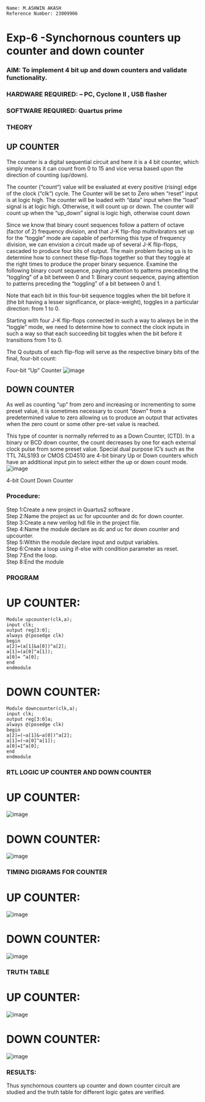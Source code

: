 ```
Name: M.ASHWIN AKASH
Reference Number: 23009906
```
# Exp-6 -Synchornous counters up counter and down counter 
### AIM: To implement 4 bit up and down counters and validate  functionality.
### HARDWARE REQUIRED:  – PC, Cyclone II , USB flasher
### SOFTWARE REQUIRED:   Quartus prime
### THEORY 

## UP COUNTER 
The counter is a digital sequential circuit and here it is a 4 bit counter, which simply means it can count from 0 to 15 and vice versa based upon the direction of counting (up/down). 

The counter (“count“) value will be evaluated at every positive (rising) edge of the clock (“clk“) cycle.
The Counter will be set to Zero when “reset” input is at logic high.
The counter will be loaded with “data” input when the “load” signal is at logic high. Otherwise, it will count up or down.
The counter will count up when the “up_down” signal is logic high, otherwise count down

Since we know that binary count sequences follow a pattern of octave (factor of 2) frequency division, and that J-K flip-flop multivibrators set up for the “toggle” mode are capable of performing this type of frequency division, we can envision a circuit made up of several J-K flip-flops, cascaded to produce four bits of output.
The main problem facing us is to determine how to connect these flip-flops together so that they toggle at the right times to produce the proper binary sequence.
Examine the following binary count sequence, paying attention to patterns preceding the “toggling” of a bit between 0 and 1:
Binary count sequence, paying attention to patterns preceding the “toggling” of a bit between 0 and 1.

Note that each bit in this four-bit sequence toggles when the bit before it (the bit having a lesser significance, or place-weight), toggles in a particular direction: from 1 to 0.



 
 

Starting with four J-K flip-flops connected in such a way to always be in the “toggle” mode, we need to determine how to connect the clock inputs in such a way so that each succeeding bit toggles when the bit before it transitions from 1 to 0.

The Q outputs of each flip-flop will serve as the respective binary bits of the final, four-bit count:

 
 

Four-bit “Up” Counter
![image](https://user-images.githubusercontent.com/36288975/169644758-b2f4339d-9532-40c5-af40-8f4f8c942e2c.png)



## DOWN COUNTER 

As well as counting “up” from zero and increasing or incrementing to some preset value, it is sometimes necessary to count “down” from a predetermined value to zero allowing us to produce an output that activates when the zero count or some other pre-set value is reached.

This type of counter is normally referred to as a Down Counter, (CTD). In a binary or BCD down counter, the count decreases by one for each external clock pulse from some preset value. Special dual purpose IC’s such as the TTL 74LS193 or CMOS CD4510 are 4-bit binary Up or Down counters which have an additional input pin to select either the up or down count mode.
![image](https://user-images.githubusercontent.com/36288975/169644844-1a14e123-7228-4ed8-81a9-eb937dff4ac8.png)


4-bit Count Down Counter
### Procedure:
Step 1:Create a new project in Quartus2 software .
<br>
Step 2:Name the project as uc for upcounter and dc for down counter.
<br>
Step 3:Create a new verilog hdl file in the project file.
<br>
Step 4:Name the module declare as dc and uc for down counter and upcounter.
<br>
Step 5:Within the module declare input and output variables.
<br>
Step 6:Create a loop using if-else with condition parameter as reset.
<br>
Step 7:End the loop.
<br>
Step 8:End the module
### PROGRAM 
# UP COUNTER:
```
Module upcounter(clk,a);
input clk;
output reg[3:0];
always @(posedge clk)
begin
a[2]=(a[1]&a[0])^a[2];
a[1]=(a[0]^a[1]);
a[0]= ^a[0];
end
endmodule
```
# DOWN COUNTER:
```
Module downcounter(clk,a);
input clk;
output reg[3:0]a;
always @(posedge clk)
begin
a[2]=(~a[1]&~a[0])^a[2];
a[1]=(~a[0]^a[1]);
a[0]=1^a[0];
end
endmodule
```
### RTL LOGIC UP COUNTER AND DOWN COUNTER  
# UP COUNTER:
![image](https://github.com/AshwinAkash24/Exp-7-Synchornous-counters-/assets/144979248/100c0c6b-dd50-49dc-a74b-1a0e02732b23)

# DOWN COUNTER:
![image](https://github.com/AshwinAkash24/Exp-7-Synchornous-counters-/assets/144979248/2f3a9879-fa8c-4c70-9871-2882516dddd5)

### TIMING DIGRAMS FOR COUNTER  
# UP COUNTER:
![image](https://github.com/AshwinAkash24/Exp-7-Synchornous-counters-/assets/144979248/579b2872-69f5-46d4-adf3-cdb9fab42a74)

# DOWN COUNTER:
![image](https://github.com/AshwinAkash24/Exp-7-Synchornous-counters-/assets/144979248/71694260-34c0-40da-9842-061cbe574960)

### TRUTH TABLE 
# UP COUNTER:
![image](https://github.com/AshwinAkash24/Exp-7-Synchornous-counters-/assets/144979248/fb4cc3c9-7d33-40e3-bfca-bb0e0df66589)

# DOWN COUNTER:
![image](https://github.com/AshwinAkash24/Exp-7-Synchornous-counters-/assets/144979248/c3c05bfc-431c-4a10-9fc0-c093a289bf30)

### RESULTS:
Thus synchornous counters up counter and down counter circuit are studied and the truth table for different
logic gates are verified.
